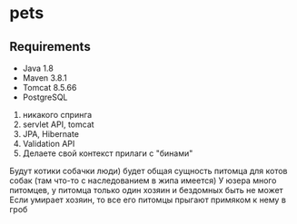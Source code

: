 # pets


## Requirements
* Java 1.8
* Maven 3.8.1
* Tomcat 8.5.66
* PostgreSQL


1) никакого спринга
2) servlet API, tomcat
3) JPA, Hibernate
4) Validation API
5) Делаете свой контекст прилаги с "бинами"

Будут котики собачки люди)
будет общая сущность питомца для котов собак (там что-то с наследованием в жипа имеется)
У юзера много питомцев, у питомца только один хозяин и бездомных быть не может
Если умирает хозяин, то все его питомцы прыгают примяком к нему в гроб
